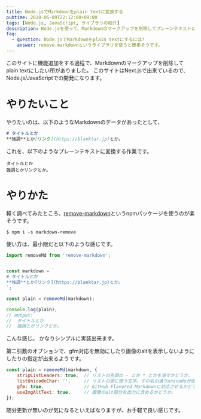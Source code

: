```yaml
---
title: Node.jsでMarkdownをplain textに変換する
pubtime: 2020-06-09T22:12:00+09:00
tags: [Node.js, JavaScript, ライブラリの紹介]
description: Node.jsを使って、Markdownのマークアップを削除してプレーンテキストに変換する方法です。依存関係は無いようなので、ブラウザでも動くはずです。
faq:
  - question: Node.jsでMarkdownをplain textにするには?
    answer: remove-markdownというライブラリを使うと簡単そうです。
---
```


このサイトに機能追加をする過程で、Markdownのマークアップを削除してplain textにしたい所がありました。
このサイトはNext.jsで出来ているので、Node.js/JavaScriptでの開発になります。


# やりたいこと

やりたいのは、以下のようなMarkdownのデータがあったとして、

``` markdown
# タイトルとか
**強調**とか[リンク](https://blanktar.jp)とか。
```

これを、以下のようなプレーンテキストに変換する作業です。

```
タイトルとか
強調とかリンクとか。
```


# やりかた

軽く調べてみたところ、[remove-markdown](https://www.npmjs.com/package/remove-markdown)というnpmパッケージを使うのが楽そうです。

``` shell
$ npm i -s markdown-remove
```

使い方は、最小限だと以下のような感じです。

``` javascript
import removeMd from 'remove-markdown';


const markdown = `
# タイトルとか
**強調**とか[リンク](https://blanktar.jp)とか。
`;

const plain = removeMd(markdown);

console.log(plain);
// output:
//  タイトルとか
//  強調とかリンクとか。
```

こんな感じ。
かなりシンプルに実装出来ます。

第二引数のオプションで、gfm対応を無効にしたり画像のaltを表示しないようにしたりの指定が出来るようです。

``` javascript
const plain = removeMd(markdown, {
    stripListLeaders: true,  // リストの先頭の - とか * とかを消すかどうか。
    listUnicodeChar: '',     // リストの頭に使う文字。その名の通りunicodeが使える。
    gfm: true,               // GitHub-Flavored Markdownに対応させるかどうか。
    useImgAltText: true,     // 画像のalt部分を出力に含めるかどうか。
});
```

随分更新が無いのが気になるといえばなりますが、お手軽で良い感じです。
